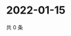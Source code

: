 # 2022-01-15

共 0 条

<!-- BEGIN WEIBO -->
<!-- 最后更新时间 Sat Jan 15 2022 22:13:15 GMT+0800 (China Standard Time) -->

<!-- END WEIBO -->
